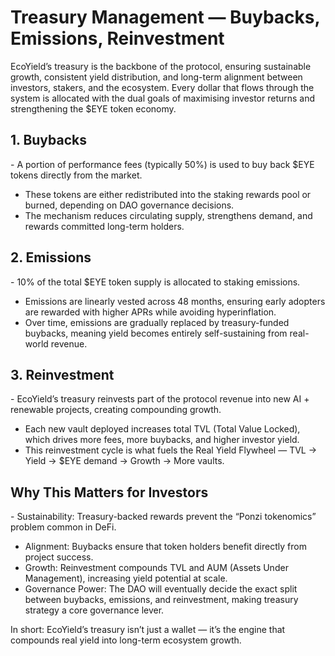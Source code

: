 # Treasury Management — Buybacks, Emissions, Reinvestment

EcoYield’s treasury is the backbone of the protocol, ensuring
sustainable growth, consistent yield distribution, and long-term
alignment between investors, stakers, and the ecosystem. Every dollar
that flows through the system is allocated with the dual goals of
maximising investor returns and strengthening the \$EYE token economy.

## 1. Buybacks

\- A portion of performance fees (typically 50%) is used to buy back
\$EYE tokens directly from the market.  
- These tokens are either redistributed into the staking rewards pool or
burned, depending on DAO governance decisions.  
- The mechanism reduces circulating supply, strengthens demand, and
rewards committed long-term holders.

## 2. Emissions

\- 10% of the total \$EYE token supply is allocated to staking
emissions.  
- Emissions are linearly vested across 48 months, ensuring early
adopters are rewarded with higher APRs while avoiding hyperinflation.  
- Over time, emissions are gradually replaced by treasury-funded
buybacks, meaning yield becomes entirely self-sustaining from real-world
revenue.

## 3. Reinvestment

\- EcoYield’s treasury reinvests part of the protocol revenue into new
AI + renewable projects, creating compounding growth.  
- Each new vault deployed increases total TVL (Total Value Locked),
which drives more fees, more buybacks, and higher investor yield.  
- This reinvestment cycle is what fuels the Real Yield Flywheel — TVL →
Yield → \$EYE demand → Growth → More vaults.

## Why This Matters for Investors

\- Sustainability: Treasury-backed rewards prevent the “Ponzi
tokenomics” problem common in DeFi.  
- Alignment: Buybacks ensure that token holders benefit directly from
project success.  
- Growth: Reinvestment compounds TVL and AUM (Assets Under Management),
increasing yield potential at scale.  
- Governance Power: The DAO will eventually decide the exact split
between buybacks, emissions, and reinvestment, making treasury strategy
a core governance lever.

In short: EcoYield’s treasury isn’t just a wallet — it’s the engine that
compounds real yield into long-term ecosystem growth.
